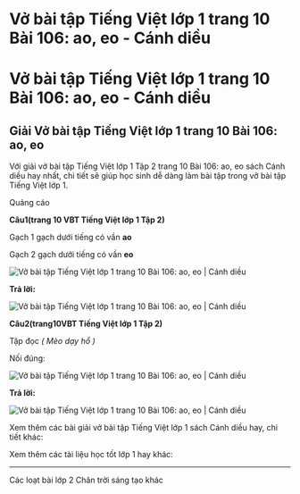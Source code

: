 # Vở bài tập Tiếng Việt lớp 1 trang 10 Bài 106: ao, eo - Cánh diều

# Vở bài tập Tiếng Việt lớp 1 trang 10 Bài 106: ao, eo - Cánh diều

## Giải Vở bài tập Tiếng Việt lớp 1 trang 10 Bài 106: ao, eo

Với giải vở bài tập Tiếng Việt lớp 1 Tập 2 trang 10 Bài 106: ao, eo sách Cánh diều hay nhất, chi tiết sẽ giúp học sinh dễ dàng làm bài tập trong vở bài tập Tiếng Việt lớp 1.

Quảng cáo

**Câu****1****(trang 10 VBT Tiếng Việt lớp 1 Tập 2)**

Gạch 1 gạch dưới tiếng có vần **ao**

Gạch 2 gạch dưới tiếng có vần **eo**

![Vở bài tập Tiếng Việt lớp 1 trang 10 Bài 106: ao, eo | Cánh diều](https://www.vietjack.com/vbt-tieng-viet-1-cd/images/bai-106-ao-eo-87723.png)

**Trả lời:**

![Vở bài tập Tiếng Việt lớp 1 trang 10 Bài 106: ao, eo | Cánh diều](https://www.vietjack.com/vbt-tieng-viet-1-cd/images/bai-106-ao-eo-87728.png)

**Câu****2****(trang****10****VBT Tiếng Việt lớp 1 Tập 2)**

Tập đọc _( Mèo dạy hổ )_

Nối đúng:

![Vở bài tập Tiếng Việt lớp 1 trang 10 Bài 106: ao, eo | Cánh diều](https://www.vietjack.com/vbt-tieng-viet-1-cd/images/bai-106-ao-eo-87725.png)

**Trả lời:**

![Vở bài tập Tiếng Việt lớp 1 trang 10 Bài 106: ao, eo | Cánh diều](https://www.vietjack.com/vbt-tieng-viet-1-cd/images/bai-106-ao-eo-87727.png)

Xem thêm các bài giải vở bài tập Tiếng Việt lớp 1 sách Cánh diều hay, chi tiết khác:

Xem thêm các tài liệu học tốt lớp 1 hay khác:

* * *

Các loạt bài lớp 2 Chân trời sáng tạo khác
